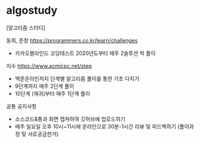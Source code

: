 # algostudy
[알고리즘 스터디]

동희, 준창 https://programmers.co.kr/learn/challenges
- 카카오블라인드 코딩테스트 2020년도부터 매주 2솔루션 씩 풀이

지수 https://www.acmicpc.net/step
- 백준온라인저지 단계별 알고리즘 풀이를 통한 기초 다지기
- 9단계까지 매주 2단계 풀이
- 10단계 (재귀)부터 매주 1단계 풀이

공통 공지사항
- 소스코드&통과 화면 캡쳐하여 깃허브에 업로드하기
- 매주 일요일 오후 10시~11시에 온라인으로 30분-1시간 리뷰 및 피드백하기 (풀이과정 및 서로궁금한거)
